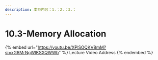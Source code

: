 ```yaml
---
description: 本节内容：1.；2.；3.；
---
```


# 10.3-Memory Allocation

{% embed url="https://youtu.be/XPlSOQKV8mM?si=xG8MrNgWlKSXQWWb" %}
Lecture Video Address
{% endembed %}
